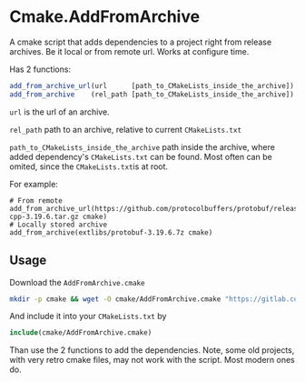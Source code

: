 # Cmake.AddFromArchive

A cmake script that adds dependencies to a project right from release archives. Be it local or from remote url.
Works at configure time.

Has 2 functions:

```CMake
add_from_archive_url(url      [path_to_CMakeLists_inside_the_archive])
add_from_archive    (rel_path [path_to_CMakeLists_inside_the_archive])
```

`url` is the url of an archive.

`rel_path` path to an archive, relative to current `CMakeLists.txt`

`path_to_CMakeLists_inside_the_archive` path inside the archive, where added dependency's `CMakeLists.txt` can be found.
Most often can be omited, since the `CMakeLists.txt`is at root.

For example:

```
# From remote
add_from_archive_url(https://github.com/protocolbuffers/protobuf/releases/download/v3.19.6/protobuf-cpp-3.19.6.tar.gz cmake)
# Locally stored archive
add_from_archive(extlibs/protobuf-3.19.6.7z cmake)
```

## Usage

Download the `AddFromArchive.cmake`

```bash
mkdir -p cmake && wget -O cmake/AddFromArchive.cmake "https://gitlab.com/44100Hz/cmake.addfromarchive/-/raw/main/AddFromArchive.cmake?ref_type=heads&inline=false"
```

And include it into your `CMakeLists.txt` by

```CMake
include(cmake/AddFromArchive.cmake)
```

Than use the 2 functions to add the dependencies.
Note, some old projects, with very retro cmake files, may not work with the script. Most modern ones do.

